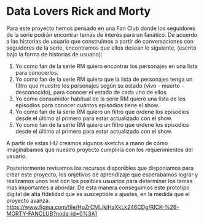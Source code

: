 # Data Lovers Rick and Morty

Para este proyecto hemos pensado en una Fan Club donde los seguidores de la serie podrán encontrar
temas de interés para un fanático.
De acuerdo a las historias de usuario que construimos a partir de conversaciones con seguidores de la serie, encontramos que ellos desean lo siguiente, (escrito bajo la forma de historias de usuario):

1. Yo como fan de la serie RM quiero encontrar los personajes en una lista para conocerlos.
2. Yo como fan de la serie RM quiero que la lista de personajes tenga un filtro que muestre los personajes según su estado (vivo - muerto - desconocido), para conocer el estado de cada uno de ellos.
3. Yo como consumidor habitual de la serie RM quiero una lista de los episodios para conocer cuántos episodios tiene el show.
4. Yo como fan de la serie RM quiero un filtro que ordene los episodios desde el último al primero para estar actualizado con el show.
5. Yo como fan de la serie RM quiero un filtro que ordene los episodios desde el último al primero para estar actualizado con el show.

A partir de estas HU creamos algunos sketchs a mano de cómo imaginabamos que nuestro proyecto cumpliría con los requerimientos del usuario.

Posteriormente revisamos los recursos disponibles que disponiamos para crear este proyecto, los onjetivos de aprendizaje que esperabamos lograr y realizamos unos test con los posibles usuarios para determinar los temas mas importantes a abordar.
De esta manera conseguimos este prototipo digital de alta fidelidad que es susceptible a ajustes, en la medida que el proyecto avanza.
https://www.figma.com/file/HpZrCMLjkjHaXkLk246CDg/RICK-%26-MORTY-FANCLUB?node-id=0%3A1



